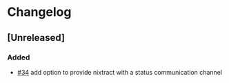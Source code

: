 # Changelog
<!-- We follow the Keep a Changelog standard https://keepachangelog.com/en/1.0.0/ -->

## [Unreleased]
### Added
- [#34](https://github.com/tweag/nixtract/pull/34) add option to provide nixtract with a status communication channel
